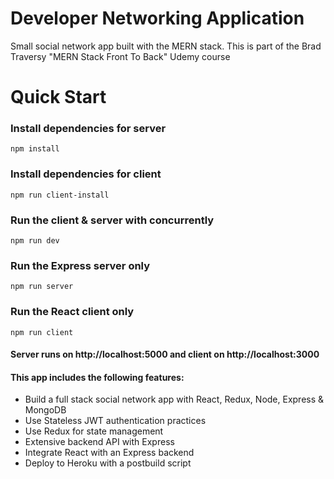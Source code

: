 # Developer Networking Application

Small social network app built with the MERN stack. This is part of the Brad Traversy "MERN Stack Front To Back" Udemy course

# Quick Start
### Install dependencies for server
```
npm install
```

### Install dependencies for client
```
npm run client-install
```

### Run the client & server with concurrently
```
npm run dev
```

### Run the Express server only
```
npm run server
```

### Run the React client only
```
npm run client
```

#### Server runs on http://localhost:5000 and client on http://localhost:3000

#### This app includes the following features:

- Build a full stack social network app with React, Redux, Node, Express & MongoDB
- Use Stateless JWT authentication practices
- Use Redux for state management
- Extensive backend API with Express
- Integrate React with an Express backend
- Deploy to Heroku with a postbuild script
